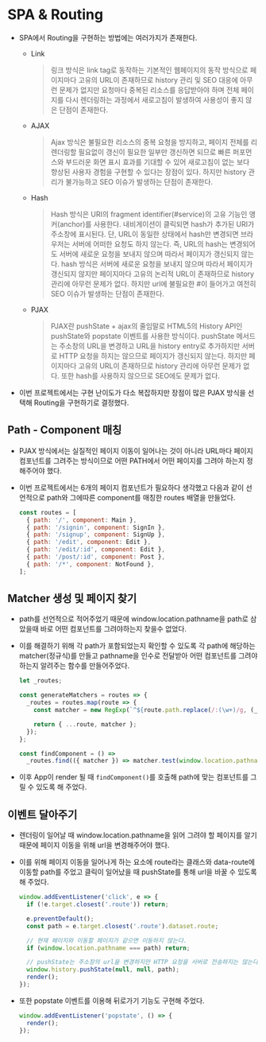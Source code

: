 # SPA & Routing

- SPA에서 Routing을 구현하는 방법에는 여러가지가 존재한다.

  - Link

    > 링크 방식은 link tag로 동작하는 기본적인 웹페이지의 동작 방식으로 페이지마다 고유의 URL이 존재하므로 history 관리 및 SEO 대응에 아무런 문제가 없지만 요청마다 중복된 리소스를 응답받아야 하며 전체 페이지를 다시 렌더링하는 과정에서 새로고침이 발생하여 사용성이 좋지 않은 단점이 존재한다.

  - AJAX

    > Ajax 방식은 불필요한 리소스의 중복 요청을 방지하고, 페이지 전체를 리렌더링할 필요없이 갱신이 필요한 일부만 갱신하면 되므로 빠른 퍼포먼스와 부드러운 화면 표시 효과를 기대할 수 있어 새로고침이 없는 보다 향상된 사용자 경험을 구현할 수 있다는 장점이 있다. 하지만 history 관리가 불가능하고 SEO 이슈가 발생하는 단점이 존재한다.

  - Hash

    > Hash 방식은 URI의 fragment identifier(#service)의 고유 기능인 앵커(anchor)를 사용한다. 내비게이션이 클릭되면 hash가 추가된 URI가 주소창에 표시된다. 단, URL이 동일한 상태에서 hash만 변경되면 브라우저는 서버에 어떠한 요청도 하지 않는다. 즉, URL의 hash는 변경되어도 서버에 새로운 요청을 보내지 않으며 따라서 페이지가 갱신되지 않는다. hash 방식은 서버에 새로운 요청을 보내지 않으며 따라서 페이지가 갱신되지 않지만 페이지마다 고유의 논리적 URL이 존재하므로 history 관리에 아무런 문제가 없다. 하지만 url에 불필요한 #이 들어가고 여전히 SEO 이슈가 발생하는 단점이 존재한다.

  - PJAX

    > PJAX란 pushState + ajax의 줄임말로 HTML5의 History API인 pushState와 popstate 이벤트를 사용한 방식이다. pushState 메서드는 주소창의 URL을 변경하고 URL을 history entry로 추가하지만 서버로 HTTP 요청을 하지는 않으므로 페이지가 갱신되지 않는다. 하지만 페이지마다 고유의 URL이 존재하므로 history 관리에 아무런 문제가 없다. 또한 hash를 사용하지 않으므로 SEO에도 문제가 없다.

- 이번 프로젝트에서는 구현 난이도가 다소 복잡하지만 장점이 많은 PJAX 방식을 선택해 Routing을 구현하기로 결정했다.

## Path - Component 매칭

- PJAX 방식에서는 실질적인 페이지 이동이 일어나는 것이 아니라 URL마다 페이지 컴포넌트를 그려주는 방식이므로 어떤 PATH에서 어떤 페이지를 그려야 하는지 정해주어야 했다.

- 이번 프로젝트에서는 6개의 페이지 컴포넌트가 필요하다 생각했고 다음과 같이 선언적으로 path와 그에따른 component를 매칭한 routes 배열을 만들었다.

  ```js
  const routes = [
    { path: '/', component: Main },
    { path: '/signin', component: SignIn },
    { path: '/signup', component: SignUp },
    { path: '/edit', component: Edit },
    { path: '/edit/:id', component: Edit },
    { path: '/post/:id', component: Post },
    { path: '/*', component: NotFound },
  ];
  ```

## Matcher 생성 및 페이지 찾기

- path를 선언적으로 적어주었기 때문에 window.location.pathname을 path로 삼았을때 바로 어떤 컴포넌트를 그려야하는지 찾을수 없었다.

- 이를 해결하기 위해 각 path가 포함되었는지 확인할 수 있도록 각 path에 해당하는 matcher(정규식)를 만들고 pathname을 인수로 전달받아 어떤 컴포넌트를 그려야 하는지 알려주는 함수를 만들어주었다.

  ```js
  let _routes;

  const generateMatchers = routes => {
    _routes = routes.map(route => {
      const matcher = new RegExp(`^${route.path.replace(/:(\w+)/g, (_, paramName) => `(?<${paramName}>[^\\/]+)`)}$`);

      return { ...route, matcher };
    });
  };

  const findComponent = () =>
    _routes.find(({ matcher }) => matcher.test(window.location.pathname))?.component ?? NotFound;
  ```

- 이후 App이 render 될 때 `findComponent()`를 호출해 path에 맞는 컴포넌트를 그릴 수 있도록 해 주었다.

## 이벤트 달아주기

- 렌더링이 일어날 때 window.location.pathname을 읽어 그려야 할 페이지를 알기 때문에 페이지 이동을 위해 url을 변경해주어야 했다.

- 이를 위해 페이지 이동을 일어나게 하는 요소에 route라는 클래스와 data-route에 이동할 path를 주었고 클릭이 일어났을 때 pushState를 통해 url을 바꿀 수 있도록 해 주었다.

  ```js
  window.addEventListener('click', e => {
    if (!e.target.closest('.route')) return;

    e.preventDefault();
    const path = e.target.closest('.route').dataset.route;

    // 현재 페이지와 이동할 페이지가 같으면 이동하지 않는다.
    if (window.location.pathname === path) return;

    // pushState는 주소창의 url을 변경하지만 HTTP 요청을 서버로 전송하지는 않는다.
    window.history.pushState(null, null, path);
    render();
  });
  ```

- 또한 popstate 이벤트를 이용해 뒤로가기 기능도 구현해 주었다.

  ```js
  window.addEventListener('popstate', () => {
    render();
  });
  ```
